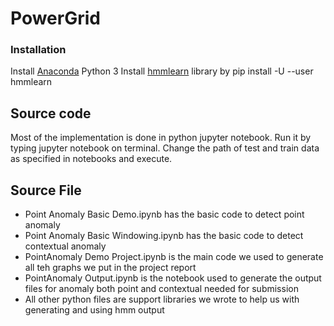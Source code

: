 # PowerGrid


### Installation

Install [Anaconda] Python 3
Install [hmmlearn] library by pip install -U --user hmmlearn

## Source code

Most of the implementation is done in python jupyter notebook. Run it by typing jupyter notebook on terminal. Change the path of test and train data as specified in notebooks and execute.

## Source File

* Point Anomaly Basic Demo.ipynb has the basic code to detect point anomaly
* Point Anomaly Basic Windowing.ipynb has the basic code to detect contextual anomaly
* PointAnomaly Demo Project.ipynb is the main code we used to generate all teh graphs we put in the project report
* PointAnomaly Output.ipynb is the notebook used to generate the output files for anomaly both point and contextual needed for submission
* All other python files are support libraries we wrote to help us with generating and using hmm output

[//]: # (Reference links used in the doc)

[Anaconda]: <https://www.continuum.io/downloads/>
[hmmlearn]: <https://github.com/hmmlearn/hmmlearn>
